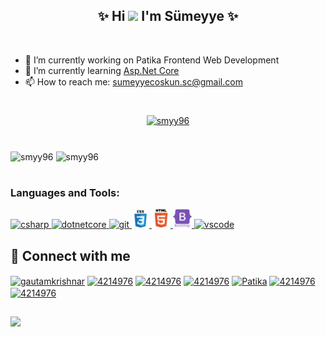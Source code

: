 <h2 align="center">✨ Hi <a href="https://github.com/smyy96/"><img src="https://media.giphy.com/media/hvRJCLFzcasrR4ia7z/giphy.gif" width="25px"></a> I'm Sümeyye ✨</h2>

<br>

- 🔭 I’m currently working on Patika Frontend Web Development
- 🌱 I’m currently learning [Asp.Net Core](https://www.youtube.com/playlist?list=PLKnjBHu2xXNNkinaVhPqPZG0ubaLN63ci)
- 📫 How to reach me: sumeyyecoskun.sc@gmail.com
<!--- 😄 Pronouns: she
 - 👯 I’m looking to collaborate on ...
- 🤔 I’m looking for help with ...
- 💬 Ask me about ...-->

#
<p align="center"> <a href="https://github.com/ryo-ma/github-profile-trophy"><img src="https://github-profile-trophy.vercel.app/?username=smyy96&&row=1&theme=monokai" alt="smyy96" /></a></p>



#
<img align="center" width="450" src="https://github-readme-stats.vercel.app/api?username=smyy96&show_icons=true&theme=radical" alt="smyy96"/>   <img align="center" src="https://github-readme-stats.vercel.app/api/top-langs?username=smyy96&show_icons=true&locale=en&layout=compact&langs_count=8&theme=dark" alt="smyy96"/>
#
<h3 align="left">Languages and Tools:</h3>
<p align="left" >
  <a href="https://docs.microsoft.com/en-us/dotnet/csharp/" target="_blank"> <img src="https://seeklogo.com/images/C/c-sharp-c-logo-02F17714BA-seeklogo.com.png" alt="csharp" width="27" height="30"/> </a>
<a href="https://dotnet.microsoft.com/" target="_blank"> <img src="https://upload.wikimedia.org/wikipedia/commons/thumb/e/ee/.NET_Core_Logo.svg/1200px-.NET_Core_Logo.svg.png" alt="dotnetcore" width="30" height="30"/> </a>
  <a href="https://git-scm.com/" target="_blank"> <img src="https://www.vectorlogo.zone/logos/git-scm/git-scm-icon.svg" alt="git" width="30" height="30"/> </a>
<a href="https://www.w3schools.com/css/" target="_blank"> <img src="https://raw.githubusercontent.com/devicons/devicon/master/icons/css3/css3-original-wordmark.svg" alt="css3" width="28" height="28"/> </a> 
<a href="https://www.w3.org/html/" target="_blank"> <img src="https://raw.githubusercontent.com/devicons/devicon/master/icons/html5/html5-original-wordmark.svg" alt="html5" width="30" height="30"/> </a> 
<a href="https://getbootstrap.com" target="_blank"> <img src="https://raw.githubusercontent.com/devicons/devicon/master/icons/bootstrap/bootstrap-plain-wordmark.svg" alt="bootstrap" width="30" height="30"/> </a>
<a href="https://code.visualstudio.com/" target="_blank"> <img src="https://upload.wikimedia.org/wikipedia/commons/thumb/9/9a/Visual_Studio_Code_1.35_icon.svg/1024px-Visual_Studio_Code_1.35_icon.svg.png" alt="vscode" width="30" height="30"/> </a>

</p>


## 🔗 Connect with me 
<p align="left">
<a href="https://www.linkedin.com/in/sümeyyecoşkun/" target="blank"><img align="center" src="https://raw.githubusercontent.com/rahuldkjain/github-profile-readme-generator/master/src/images/icons/Social/linked-in-alt.svg" alt="gautamkrishnar" height="30" width="40"  /></a>
<a href="https://www.instagram.com/smyy.cskn/" target="blank"><img align="center" src="https://img.icons8.com/color/48/000000/instagram-new--v1.png" alt="4214976" height="40" width="40" /></a>
<a href="https://www.youtube.com/channel/UCHhdNxVADKQ_qD1hTiptXEg" target="blank"><img align="center" src="https://img.icons8.com/color/48/000000/youtube-play.png" alt="4214976" height="40" width="40" /></a>
<a href="https://github.com/smyy96" target="blank"><img align="center" src="https://img.icons8.com/color/48/000000/github--v1.png" alt="4214976" /></a>
 <a href="https://app.patika.dev/smyy96" target="blank"><img align="center" src="https://patika-prod.s3.eu-central-1.amazonaws.com/staticFiles/patikaLogo.png" alt="Patika" height="35" width="50" /></a>
<a href="https://medium.com/@sumeyyecoskun.sc" target="blank"><img align="center" src="https://img.icons8.com/color/48/000000/medium-logo.png" alt="4214976" /></a>
<a href="mailto:sumeyyecoskun.sc@gmail.com" target="blank"><img align="center" src="https://img.icons8.com/color/48/000000/gmail-new.png" alt="4214976" height="40" width="40" /></a>  
  
##
![](https://komarev.com/ghpvc/?username=smyy96&color=red)



